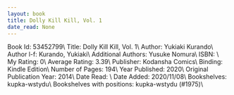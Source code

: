 ```yaml
---
layout: book
title: Dolly Kill Kill, Vol. 1
date_read: None
---
```


Book Id: 53452799\ 
Title: Dolly Kill Kill, Vol. 1\ 
Author: Yukiaki Kurando\ 
Author l-f: Kurando, Yukiaki\ 
Additional Authors: Yusuke Nomura\ 
ISBN: \ 
My Rating: 0\ 
Average Rating: 3.39\ 
Publisher: Kodansha Comics\ 
Binding: Kindle Edition\ 
Number of Pages: 194\ 
Year Published: 2020\ 
Original Publication Year: 2014\ 
Date Read: \ 
Date Added: 2020/11/08\ 
Bookshelves: kupka-wstydu\ 
Bookshelves with positions: kupka-wstydu (#1975)\ 

